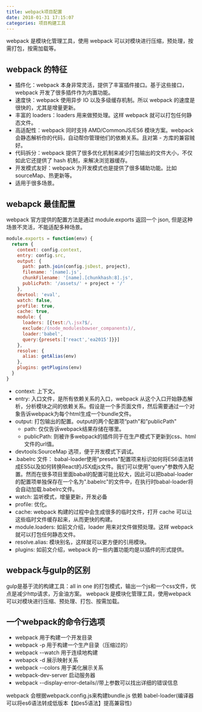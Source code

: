 ```yaml
---
title: webpack项目配置
date: 2018-01-31 17:15:07
categories: 项目构建工具
---
```


webpack 是模块化管理工具，使用 webpack 可以对模块进行压缩，预处理，按需打包，按需加载等。

<!--more-->

## webpack 的特征

* 插件化：webpack 本身非常灵活，提供了丰富插件接口。基于这些接口，webpack 开发了很多插件作为内置功能。
* 速度快：webpack 使用异步 IO 以及多级缓存机制。所以 webpack 的速度是很快的，尤其是增量更新。
* 丰富的 loaders：loaders 用来做预处理。这样 webpack 就可以打包任何静态文件。
* 高适配性：webpack 同时支持 AMD/CommonJS/ES6 模块方案。webpack 会静态解析你的代码，自动帮你管理他们的依赖关系。且对第 - 方库的兼容贼好。
* 代码拆分：webpack 提供了很多优化机制来减少打包输出的文件大小，不仅如此它还提供了 hash 机制，来解决浏览器缓存。
* 开发模式友好：webpack 为开发模式也是提供了很多辅助功能。比如 sourceMap、热更新等。
* 适用于很多场景。

## webapck 最佳配置

webpack 官方提供的配置方法是通过 module.exports 返回一个 json, 但是这种场景不灵活，不能适配多种场景。

```javascript
module.exports = function(env) {
  return {
    context: config.context,
    entry: config.src,
    output: {
      path: path.join(config.jsDest, project),
      filename: '[name].js',
      chunkFilename: '[name].[chunkhash:8].js',
      publicPath: '/assets/' + project + '/'
    },
    devtool: 'eval',
    watch: false,
    profile: true,
    cache: true,
    module: {
      loaders: [{test:/\.jsx?$/,
      exclude:/(node_modulesbowser_companents)/,
      loader:'babel',
      query:{presets:['react','ea2015']}}]
    },
    resolve: {
      alias: getAlias(env)
    },
    plugins: getPlugins(env)
  }
}
```

* context: 上下文。
* entry: 入口文件，是所有依赖关系的入口，webpack 从这个入口开始静态解析，分析模块之间的依赖关系。假设是一个多页面文件，然后需要通过一个对象告诉webpack为每个html生成一个bundle文件。
* output: 打包输出的配置。output的两个配置项“path"和”publicPath"
  - path: 仅仅告诉webpack结果存储在哪里。
  - publicPath: 则被许多webpack的插件同于在生产模式下更新到css、html文件的url值。
* devtools:SourceMap 选项，便于开发模式下调试。
* .babelrc 文件： babal-loader使用"presets"配置项来标识如何将ES6语法转成ES5以及如何转换React的JSX成js文件。我们可以使用"query"参数传入配置。然而在很多项目里面babal的配置可能比较大，因此可以把babal-loader的配置项单独保存在一个名为".babelrc"的文件中，在执行时babal-loader将会自动加载.babelrc文件。
* watch: 监听模式，增量更新，开发必备
* profile: 优化。
* cache: webpack 构建的过程中会生成很多的临时文件，打开 cache 可以让这些临时文件缓存起来，从而更快的构建。
* module.loaders: 如前文介绍，loader 用来对文件做预处理。这样 webpack 就可以打包任何静态文件。
* resolve.alias: 模块别名，这样就可以更方便的引用模块。
* plugins: 如前文介绍，webpack 的一些内置功能均是以插件的形式提供。

## webpack与gulp的区别
gulp是基于流的构建工具：all in one 的打包模式，输出一个js和一个css文件，优点是减少http请求，万金油方案。
webpack 是模块化管理工具，使用webpack可以对模块进行压缩、预处理、打包、按需加载。

## 一个webpack的命令行选项
- webpack 用于构建一个开发目录
- webpack -p 用于构建一个生产目录（压缩过的）
- webpack --watch 用于连续地构建
- webapck -d 展示映射关系
- webpack --colors 用于美化展示关系
- webpack-dev-server 启动服务器
- webpack --display-error-details//带上参数可以找出详细的错误信息

webpack 会根据webpack.config.js来构建bundle.js
依赖  babel-loader(编译器可以将es6语法转成低版本【如es5语法】提高兼容性)